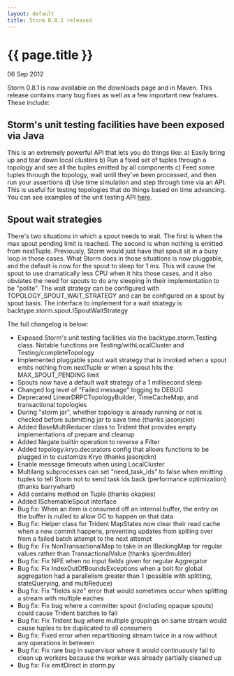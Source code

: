 ```yaml
---
layout: default
title: Storm 0.8.1 released
---
```


{{ page.title }}
================

<p class="meta">06 Sep 2012</p>

Storm 0.8.1 is now available on the downloads page and in Maven. This release contains many bug fixes as well as a few important new features. These include: 

Storm's unit testing facilities have been exposed via Java
-----------------------
This is an extremely powerful API that lets you do things like: 
   a) Easily bring up and tear down local clusters 
   b) Run a fixed set of tuples through a topology and see all the tuples emitted by all components 
   c) Feed some tuples through the topology, wait until they've been processed, and then run your assertions 
   d) Use time simulation and step through time via an API. This is useful for testing topologies that do things based on time advancing. You can see examples of the unit testing API [here](https://github.com/xumingming/storm-lib/blob/master/src/jvm/storm/TestingApiDemo.java).
   
Spout wait strategies
---------------------

There's two situations in which a spout needs to wait. The first is when the max spout pending limit is reached. The second is when nothing is emitted from nextTuple. Previously, Storm would just have that spout sit in a busy loop in those cases. What Storm does in those situations is now pluggable, and the default is now for the spout to sleep for 1 ms. This will cause the spout to use dramatically less CPU when it hits those cases, and it also obviates the need for spouts to do any sleeping in their implementation to be "polite". The wait strategy can be configured with TOPOLOGY_SPOUT_WAIT_STRATEGY and can be configured on a spout by spout basis. The interface to implement for a wait strategy is backtype.storm.spout.ISpoutWaitStrategy 

The full changelog is below: 

 * Exposed Storm's unit testing facilities via the backtype.storm.Testing class. Notable functions are Testing/withLocalCluster and Testing/completeTopology 
 * Implemented pluggable spout wait strategy that is invoked when a spout emits nothing from nextTuple or when a spout hits the MAX_SPOUT_PENDING limit 
 * Spouts now have a default wait strategy of a 1 millisecond sleep 
 * Changed log level of "Failed message" logging to DEBUG 
 * Deprecated LinearDRPCTopologyBuilder, TimeCacheMap, and transactional topologies 
 * During "storm jar", whether topology is already running or not is checked before submitting jar to save time (thanks jasonjckn) 
 * Added BaseMultiReducer class to Trident that provides empty implementations of prepare and cleanup 
 * Added Negate builtin operation to reverse a Filter 
 * Added topology.kryo.decorators config that allows functions to be plugged in to customize Kryo (thanks jasonjckn) 
 * Enable message timeouts when using LocalCluster 
 * Multilang subprocesses can set "need_task_ids" to false when emitting tuples to tell Storm not to send task ids back (performance optimization) (thanks barrywhart) 
 * Add contains method on Tuple (thanks okapies) 
 * Added ISchemableSpout interface 
 * Bug fix: When an item is consumed off an internal buffer, the entry on the buffer is nulled to allow GC to happen on that data 
 * Bug fix: Helper class for Trident MapStates now clear their read cache when a new commit happens, preventing updates from spilling over from a failed batch attempt to the next attempt 
 * Bug fix: Fix NonTransactionalMap to take in an IBackingMap for regular values rather than TransactionalValue (thanks sjoerdmulder) 
 * Bug fix: Fix NPE when no input fields given for regular Aggregator 
 * Bug fix: Fix IndexOutOfBoundsExceptions when a bolt for global aggregation had a parallelism greater than 1 (possible with splitting, stateQuerying, and multiReduce) 
 * Bug fix: Fix "fields size" error that would sometimes occur when splitting a stream with multiple eaches 
 * Bug fix: Fix bug where a committer spout (including opaque spouts) could cause Trident batches to fail 
 * Bug fix: Fix Trident bug where multiple groupings on same stream would cause tuples to be duplicated to all consumers 
 * Bug fix: Fixed error when repartitioning stream twice in a row without any operations in between 
 * Bug fix: Fix rare bug in supervisor where it would continuously fail to clean up workers because the worker was already partially cleaned up 
 * Bug fix: Fix emitDirect in storm.py 
